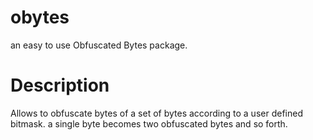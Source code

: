 obytes
======

an easy to use Obfuscated Bytes package.


Description
===========

Allows to obfuscate bytes of a set of bytes according to a user defined bitmask.
a single byte becomes two obfuscated bytes and so forth.
